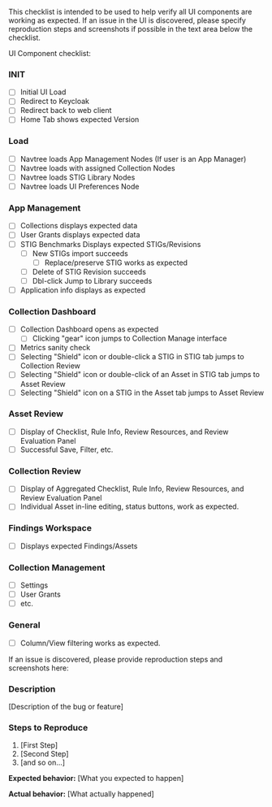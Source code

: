 


This checklist is intended to be used to help verify all UI components are working as expected.  If an issue in the UI is discovered, please specify reproduction steps and screenshots if possible in the text area below the checklist. 

UI Component checklist:

### INIT
- [ ] Initial UI Load
- [ ] Redirect to Keycloak
- [ ] Redirect back to web client
- [ ] Home Tab shows expected Version
### Load
- [ ] Navtree loads App Management Nodes (If user is an App Manager)
- [ ] Navtree loads with assigned Collection Nodes
- [ ] Navtree loads STIG Library Nodes
- [ ] Navtree loads UI Preferences Node
### App Management
- [ ] Collections displays expected data
- [ ] User Grants displays expected data
- [ ] STIG Benchmarks Displays expected STIGs/Revisions
  - [ ] New STIGs import succeeds
    - [ ] Replace/preserve STIG works as expected
  - [ ] Delete of STIG Revision succeeds
  - [ ] Dbl-click Jump to Library succeeds
- [ ] Application info displays as expected  
### Collection Dashboard
- [ ] Collection Dashboard opens as expected
  - [ ] Clicking "gear" icon jumps to Collection Manage interface
- [ ] Metrics sanity check
- [ ] Selecting "Shield" icon or double-click a STIG in STIG tab jumps to Collection Review
- [ ]  Selecting "Shield" icon or double-click of an Asset in STIG tab jumps to Asset Review
- [ ]  Selecting "Shield" icon on a STIG in the Asset tab jumps to Asset Review
### Asset Review
- [ ] Display of Checklist, Rule Info, Review Resources, and Review Evaluation Panel
- [ ] Successful Save, Filter, etc.
### Collection Review
- [ ]  Display of Aggregated Checklist, Rule Info, Review Resources, and Review Evaluation Panel
- [ ] Individual Asset in-line editing, status buttons, work as expected.
### Findings Workspace
- [ ] Displays expected Findings/Assets
### Collection Management
- [ ] Settings
- [ ] User Grants
- [ ] etc.

### General
- [ ] Column/View filtering works as expected.



If an issue is discovered, please provide reproduction steps and screenshots here:

### Description

[Description of the bug or feature]

### Steps to Reproduce

1. [First Step]
2. [Second Step]
3. [and so on...]

**Expected behavior:** [What you expected to happen]

**Actual behavior:** [What actually happened]



